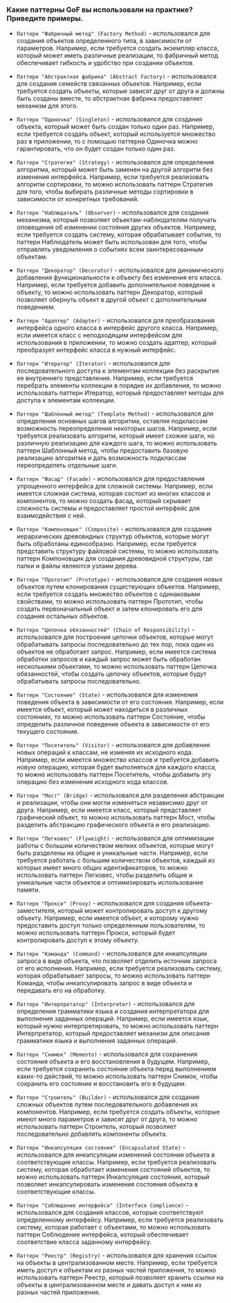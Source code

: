 ### Какие паттерны GoF вы использовали на практике? Приведите примеры.

- `Паттерн "Фабричный метод" (Factory Method)` - использовался для создания объектов определенного типа, в зависимости от параметров. Например, если требуется создать экземпляр класса, который может иметь различные реализации, то фабричный метод обеспечивает гибкость и удобство при создании объектов.
    
- `Паттерн "Абстрактная фабрика" (Abstract Factory)` - использовался для создания семейств связанных объектов. Например, если требуется создать объекты, которые зависят друг от друга и должны быть созданы вместе, то абстрактная фабрика предоставляет механизм для этого.
    
- `Паттерн "Одиночка" (Singleton)` - использовался для создания объекта, который может быть создан только один раз. Например, если требуется создать объект, который используется множество раз в приложении, то с помощью паттерна Одиночка можно гарантировать, что он будет создан только один раз.
    
- `Паттерн "Стратегия" (Strategy)` - использовался для определения алгоритма, который может быть заменен на другой алгоритм без изменения интерфейса. Например, если требуется реализовать алгоритм сортировки, то можно использовать паттерн Стратегия для того, чтобы выбирать различные методы сортировки в зависимости от конкретных требований.
    
- `Паттерн "Наблюдатель" (Observer)` - использовался для создания механизма, который позволяет объектам-наблюдателям получать оповещения об изменении состояния других объектов. Например, если требуется создать систему, которая обрабатывает события, то паттерн Наблюдатель может быть использован для того, чтобы отправлять уведомления о событиях всем заинтересованным объектам.
    
- `Паттерн "Декоратор" (Decorator)` - использовался для динамического добавления функциональности к объекту без изменения его класса. Например, если требуется добавить дополнительное поведение к объекту, то можно использовать паттерн Декоратор, который позволяет обернуть объект в другой объект с дополнительным поведением.
    
- `Паттерн "Адаптер" (Adapter)` - использовался для преобразования интерфейса одного класса в интерфейс другого класса. Например, если имеется класс с неподходящим интерфейсом для использования в приложении, то можно создать адаптер, который преобразует интерфейс класса в нужный интерфейс.
    
- `Паттерн "Итератор" (Iterator)` - использовался для последовательного доступа к элементам коллекции без раскрытия ее внутреннего представления. Например, если требуется перебрать элементы коллекции в порядке их добавления, то можно использовать паттерн Итератор, который предоставляет методы для доступа к элементам коллекции.
    
- `Паттерн "Шаблонный метод" (Template Method)` - использовался для определения основных шагов алгоритма, оставляя подклассам возможность переопределения некоторых шагов. Например, если требуется реализовать алгоритм, который имеет схожие шаги, но различную реализацию для каждого шага, то можно использовать паттерн Шаблонный метод, чтобы предоставить базовую реализацию алгоритма и дать возможность подклассам переопределять отдельные шаги.
    
- `Паттерн "Фасад" (Facade)` - использовался для предоставления упрощенного интерфейса для сложной системы. Например, если имеется сложная система, которая состоит из многих классов и компонентов, то можно создать фасад, который скрывает сложность системы и предоставляет простой интерфейс для взаимодействия с ней.
    
- `Паттерн "Компоновщик" (Composite)` - использовался для создания иерархических древовидных структур объектов, которые могут быть обработаны единообразно. Например, если требуется представить структуру файловой системы, то можно использовать паттерн Компоновщик для создания древовидной структуры, где папки и файлы являются узлами дерева.
    
- `Паттерн "Прототип" (Prototype)` - использовался для создания новых объектов путем клонирования существующих объектов. Например, если требуется создать множество объектов с одинаковыми свойствами, то можно использовать паттерн Прототип, чтобы создать первоначальный объект и затем клонировать его для создания остальных объектов.
    
- `Паттерн "Цепочка обязанностей" (Chain of Responsibility)` - использовался для построения цепочки объектов, которые могут обрабатывать запросы последовательно до тех пор, пока один из объектов не обработает запрос. Например, если имеется система обработки запросов и каждый запрос может быть обработан несколькими объектами, то можно использовать паттерн Цепочка обязанностей, чтобы создать цепочку объектов, которые будут обрабатывать запросы последовательно.
    
- `Паттерн "Состояние" (State)` - использовался для изменения поведения объекта в зависимости от его состояния. Например, если имеется объект, который может находиться в различных состояниях, то можно использовать паттерн Состояние, чтобы определить различное поведение объекта в зависимости от его текущего состояния.
    
- `Паттерн "Посетитель" (Visitor)` - использовался для добавления новых операций к классам, не изменяя их исходного кода. Например, если имеется множество классов и требуется добавить новую операцию, которая будет выполняться для каждого класса, то можно использовать паттерн Посетитель, чтобы добавить эту операцию без изменения исходного кода классов.
    
- `Паттерн "Мост" (Bridge)` - использовался для разделения абстракции и реализации, чтобы они могли изменяться независимо друг от друга. Например, если имеется класс, который представляет графический объект, то можно использовать паттерн Мост, чтобы разделить абстракцию графического объекта и его реализацию.
    
- `Паттерн "Легковес" (Flyweight)` - использовался для оптимизации работы с большим количеством мелких объектов, которые могут быть разделены на общие и уникальные части. Например, если требуется работать с большим количеством объектов, каждый из которых имеет много общих идентификаторов, то можно использовать паттерн Легковес, чтобы разделить общие и уникальные части объектов и оптимизировать использование памяти.
    
- `Паттерн "Прокси" (Proxy)` - использовался для создания объекта-заместителя, который может контролировать доступ к другому объекту. Например, если имеется объект, к которому нужно предоставить доступ только определенным пользователям, то можно использовать паттерн Прокси, который будет контролировать доступ к этому объекту.
    
- `Паттерн "Команда" (Command)` - использовался для инкапсуляции запроса в виде объекта, что позволяет отделить источник запроса от его исполнения. Например, если требуется реализовать систему, которая обрабатывает запросы, то можно использовать паттерн Команда, чтобы инкапсулировать запрос в виде объекта и передавать его на обработку.
    
- `Паттерн "Интерпретатор" (Interpreter)` - использовался для определения грамматики языка и создания интерпретатора для выполнения заданных операций. Например, если имеется язык, который нужно интерпретировать, то можно использовать паттерн Интерпретатор, который предоставляет механизм для описания грамматики языка и выполнения заданных операций.
    
- `Паттерн "Снимок" (Memento)` - использовался для сохранения состояния объекта и его восстановления в будущем. Например, если требуется сохранить состояние объекта перед выполнением каких-то действий, то можно использовать паттерн Снимок, чтобы сохранить его состояние и восстановить его в будущем.
    
- `Паттерн "Строитель" (Builder)` - использовался для создания сложных объектов путем последовательного добавления их компонентов. Например, если требуется создать объекты, которые имеют много параметров и зависят друг от друга, то можно использовать паттерн Строитель, который позволяет последовательно добавлять компоненты объекта.
    
- `Паттерн "Инкапсуляция состояния" (Encapsulated State)` - использовался для инкапсуляции изменений состояния объекта в соответствующие классы. Например, если требуется реализовать систему, которая обработает изменения состояний объектов, то можно использовать паттерн Инкапсуляция состояния, который позволяет инкапсулировать изменения состояния объекта в соответствующие классы.
    
- `Паттерн "Соблюдение интерфейса" (Interface Compliance)` - использовался для создания классов, которые соответствуют определенному интерфейсу. Например, если требуется реализовать систему, которая работает с объектами, то можно использовать паттерн Соблюдение интерфейса, который обеспечивает соответствие класса заданному интерфейсу.
    
- `Паттерн "Реестр" (Registry)` - использовался для хранения ссылок на объекты в централизованном месте. Например, если требуется иметь доступ к объектам из разных частей приложения, то можно использовать паттерн Реестр, который позволяет хранить ссылки на объекты в централизованном месте и давать доступ к ним из разных частей приложения.